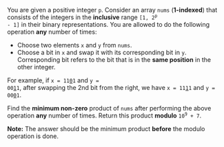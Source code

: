 You are given a positive integer `p`. Consider an array `nums` (**1-indexed**) that consists of the integers in the **inclusive** range <code>[1, 2<sup>p</sup> - 1]</code> in their binary representations. You are allowed to do the following operation **any** number of times:

- Choose two elements `x` and `y` from `nums`.
- Choose a bit in `x` and swap it with its corresponding bit in `y`. Corresponding bit refers to the bit that is in the **same position** in the other integer.

For example, if <code>x = 11<u>0</u>1</code> and <code>y = 00<u>1</u>1</code>, after swapping the 2nd bit from the right, we have <code>x = 11<u>1</u>1</code> and <code>y = 00<u>0</u>1</code>.

Find the **minimum non-zero** product of `nums` after performing the above operation **any** number of times. Return this product **modulo** <code>10<sup>9</sup> + 7</code>.

**Note:** The answer should be the minimum product **before** the modulo operation is done.